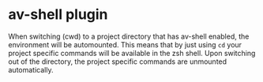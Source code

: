 # av-shell plugin

When switching (cwd) to a project directory that has av-shell enabled, the environment will be automounted.  This means that by just using `cd` your project specific commands will be available in the zsh shell.  Upon switching out of the directory, the project specific commands are unmounted automatically.